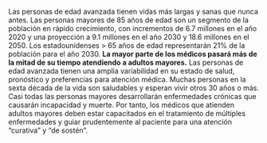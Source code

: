 Las personas de edad avanzada tienen vidas más largas y sanas que nunca antes. Las personas mayores de 85 años de edad son un segmento de la población en rápido crecimiento, con incrementos de 6.7 millones en el año 2020 y una proyección a 9.1 millones en el año 2030 y 18.6 millones en el 2050. Los estadounidenses > 65 años de edad representarán 21% de la población para el año 2030. **La mayor parte de los médicos pasará más de la mitad de su tiempo atendiendo a adultos mayores.** Las personas de edad avanzada tienen una amplia variabilidad en su estado de salud, pronóstico y preferencias para atención médica. Muchas personas en la sexta década de la vida son saludables y esperan vivir otros 30 años o más. Casi todas las personas mayores desarrollarán enfermedades crónicas que causarán incapacidad y muerte. Por tanto, los médicos que atienden adultos mayores deben estar capacitados en el tratamiento de múltiples enfermedades y guiar prudentemente al paciente para una atención “curativa” y “de sostén”.